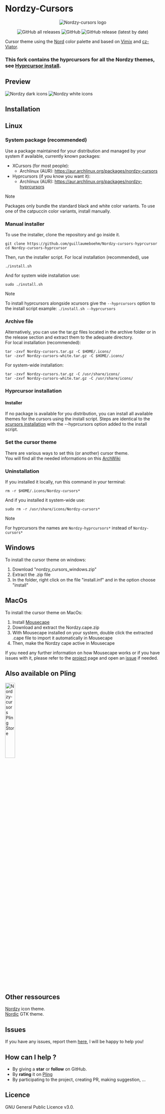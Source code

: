 # Nordzy-Cursors
<p align="center">
	<img src="./art/logo.png" alt="Nordzy-cursors logo">
</p>
<p align="center">
	<img alt="GitHub all releases" src="https://img.shields.io/github/downloads/alvatip/Nordzy-cursors/total?color=brightgreen"> 
	<img alt="GitHub" src="https://img.shields.io/github/license/alvatip/Nordzy-cursors?color=blue"> 
	<img alt="GitHub release (latest by date)" src="https://img.shields.io/github/v/release/alvatip/Nordzy-cursors?color=9cf">
</p>

Cursor theme using the [Nord](https://github.com/arcticicestudio/nord) color palette and based on [Vimix](https://github.com/vinceliuice/Vimix-cursors) and [cz-Viator](https://github.com/charakterziffer/cursor-toolbox).

### This fork contains the hyprcursors for all the Nordzy themes, see [Hyprcursor install](https://github.com/guillaumeboehm/Nordzy-cursors-hyprcursor?tab=readme-ov-file#hyprcursor-installation).

## Preview

![Nordzy dark icons](./art/preview-black.png)
![Nordzy white icons](./art/preview-white.png)


## Installation

## Linux

### System package (recommended)
Use a package maintained for your distribution and managed by your system if available, currently known packages:
- XCursors (for most people):
    * Archlinux (AUR): https://aur.archlinux.org/packages/nordzy-cursors
- Hyprcursors (if you know you want it):
    * Archlinux (AUR): https://aur.archlinux.org/packages/nordzy-hyprcursors

> [!NOTE]
> Packages only bundle the standard black and white color variants.
> To use one of the catpuccin color variants, install manually.

### Manual installer
To use the installer, clone the repository and go inside it.
```
git clone https://github.com/guillaumeboehm/Nordzy-cursors-hyprcursor
cd Nordzy-cursors-hyprcursor
```
Then, run the installer script. For local installation (recommended), use
``` 
./install.sh
```
And for system wide installation use:
``` 
sudo ./install.sh
```
> [!NOTE]
> To install hyprcursors alongside xcursors give the `--hyprcursors` option to the install script
> example: `./install.sh --hyprcursors`
### Archive file
Alternatively, you can use the tar.gz files located in the archive folder or in the release section and extract them to the adequate directory.</br>
For local installation (recommended):
```
tar -zxvf Nordzy-cursors.tar.gz -C $HOME/.icons/
tar -zxvf Nordzy-cursors-white.tar.gz -C $HOME/.icons/
```
For system-wide installation: 
```
tar -zxvf Nordzy-cursors.tar.gz -C /usr/share/icons/
tar -zxvf Nordzy-cursors-white.tar.gz -C /usr/share/icons/
```

### Hyprcursor installation

#### Installer
If no package is available for you distribution, you can install all available themes for the cursors using the install script.
Steps are identical to the [xcursors installation](https://github.com/guillaumeboehm/Nordzy-cursors-hyprcursor?tab=readme-ov-file#installer) with the --hyprcursors option added to the install script.
 
### Set the cursor theme
There are various ways to set this (or another) cursor theme.</br>
You will find all the needed informations on this [ArchWiki](https://wiki.archlinux.org/title/Cursor_themes#GNOME)

### Uninstallation
If you installed it locally, run this command in your terminal: 
```
rm -r $HOME/.icons/Nordzy-cursors*
```
And if you installed it system-wide use:
```
sudo rm -r /usr/share/icons/Nordzy-cursors*
```
> [!NOTE]
> For hyprcursors the names are `Nordzy-hyprcursors*` instead of `Nordzy-cursors*`
## Windows

To install the cursor theme on windows: 
1. Download "nordzy_cursors_windows.zip"
2. Extract the .zip file
3. In the folder, right click on the file "install.inf" and in the option choose "install"

## MacOs

To install the cursor theme on MacOs: 
1. Install [Mousecape](https://github.com/alexzielenski/Mousecape/releases)
2. Download and extract the Nordzy.cape.zip
3. With Mousecape installed on your system, double click the extracted .cape file to import it automatically in Mousecape
4. Then, make the Nordzy cape active in Mousecape

If you need any further information on how Mousecape works or if you have issues with it, please refer to the [project](https://github.com/alexzielenski/Mousecape) page and open an [issue](https://github.com/alexzielenski/Mousecape/issues) if needed.

## Also available on Pling
<p align="left">
  <a href="https://www.pling.com/p/1571937/" >
    <img title="Nordzy-cursors Pling Store" width="25%" src="https://imgur.com/VxSgrWw.png">
  </a>
</p>

## Other ressources
[Nordzy](https://github.com/alvatip/Nordzy-icon) icon theme. </br> 
[Nordic](https://github.com/EliverLara/Nordic) GTK theme.

##  Issues

If you have any issues, report them [here](https://github.com/alvatip/Nordzy-cursors/issues), I will be happy to help you!

##  How can I help ?

* By giving a **star** or **follow** on GitHub.
* By **rating** it on [Pling](https://www.pling.com/p/1571937/)
* By participating to the project, creating PR, making suggestion, ...

## Licence

GNU General Public Licence v3.0.




